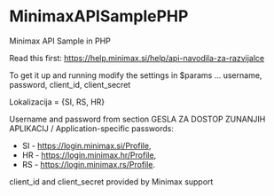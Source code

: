 # MinimaxAPISamplePHP

Minimax API Sample in PHP

Read this first: https://help.minimax.si/help/api-navodila-za-razvijalce

To get it up and running modify the settings in $params ... username, password, client_id, client_secret

Lokalizacija = {SI, RS, HR}

Username and password from section GESLA ZA DOSTOP ZUNANJIH APLIKACIJ / Application-specific passwords:
* SI - https://login.minimax.si/Profile,
* HR - https://login.minimax.hr/Profile,
* RS - https://login.minimax.rs/Profile.

client_id and client_secret provided by Minimax support
